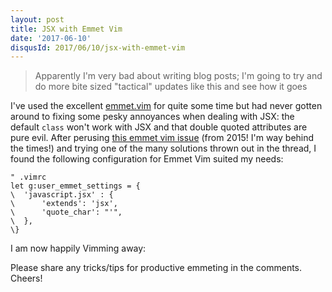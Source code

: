```yaml
---
layout: post
title: JSX with Emmet Vim
date: '2017-06-10'
disqusId: 2017/06/10/jsx-with-emmet-vim
---
```


> Apparently I'm very bad about writing blog posts; I'm going to try and do more bite sized "tactical" updates like this and see how it goes

I've used the excellent [emmet.vim](https://github.com/mattn/emmet-vim) for quite some time but had never gotten around to fixing some pesky annoyances when dealing with JSX: the default `class` won't work with JSX and that double quoted attributes are pure evil. After perusing [this emmet vim issue](https://github.com/mattn/emmet-vim/issues/255) (from 2015! I'm way behind the times!) and trying one of the many solutions thrown out in the thread, I found the following configuration for Emmet Vim suited my needs:

```viml
" .vimrc
let g:user_emmet_settings = {
\  'javascript.jsx' : {
\      'extends': 'jsx',
\      'quote_char': "'",
\  },
\}
```

I am now happily Vimming away:

<script type="text/javascript" src="https://asciinema.org/a/124232.js" id="asciicast-124232" async></script>

Please share any tricks/tips for productive emmeting in the comments. Cheers!
